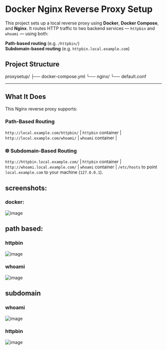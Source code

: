 #  Docker Nginx Reverse Proxy Setup

This project sets up a local reverse proxy using **Docker**, **Docker Compose**, and **Nginx**. It routes HTTP traffic to two backend services — `httpbin` and `whoami` — using both:

 **Path-based routing** (e.g. `/httpbin/`)  
 **Subdomain-based routing** (e.g. `httpbin.local.example.com`)
##  Project Structure
proxysetup/
├── docker-compose.yml
└── nginx/
└── default.conf



---
##  What It Does

This Nginx reverse proxy supports:

###  Path-Based Routing


 `http://local.example.com/httpbin/` | `httpbin` container |
 `http://local.example.com/whoami/` | `whoami` container |

### 🌐 Subdomain-Based Routing


 `http://httpbin.local.example.com/` | `httpbin` container |
 `http://whoami.local.example.com/` | `whoami` container |
 `/etc/hosts` to point `local.example.com` to your machine (`127.0.0.1`).
 ## screenshots:
   ### docker:
   ![image](https://github.com/user-attachments/assets/fab06010-f15f-4c6c-8432-159f114c7fc6)
   
 ## path based:
   ### httpbin
  ![image](https://github.com/user-attachments/assets/f19f065b-e687-4100-ac37-34f78f68f896)
   ### whoami
   ![image](https://github.com/user-attachments/assets/2c6eff3b-0df9-4d77-9403-71fb5aebc4fc)

 ## subdomain 
   ### whoami
 ![image](https://github.com/user-attachments/assets/67519f3f-8358-4130-9463-a39f5def4030)
  ### httpbin
  ![image](https://github.com/user-attachments/assets/81c0789f-7af4-45be-b7f8-9cf7f82102f2)



